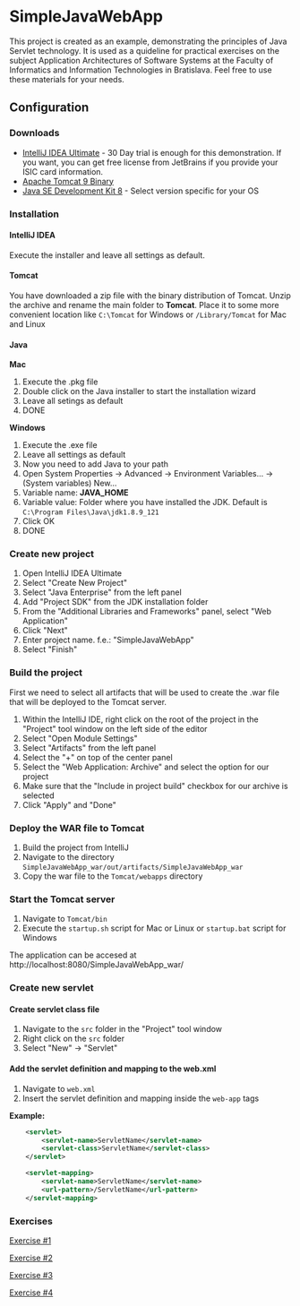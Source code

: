# SimpleJavaWebApp
This  project is created as an example, demonstrating the principles of Java Servlet technology. It is used as a quideline for practical exercises on the subject Application Architectures of Software Systems at the Faculty of Informatics and Information Technologies in Bratislava. Feel free to use these materials for your needs.

## Configuration

### Downloads
* [IntelliJ IDEA Ultimate](https://www.jetbrains.com/idea/download) - 30 Day trial is enough for this demonstration. If you want, you can get free license from JetBrains if you provide your ISIC card information.
* [Apache Tomcat 9 Binary](http://tux.rainside.sk/apache/tomcat/tomcat-9/v9.0.0.M19/bin/apache-tomcat-9.0.0.M19.zip)
* [Java SE Development Kit 8](http://www.oracle.com/technetwork/java/javase/downloads/jdk8-downloads-2133151.html) - Select version specific for your OS

### Installation

#### IntelliJ IDEA

Execute the installer and leave all settings as default. 

#### Tomcat

You have downloaded a zip file with the binary distribution of Tomcat. Unzip the archive and rename the main folder to **Tomcat**. Place it to some more convenient location like `C:\Tomcat` for Windows or `/Library/Tomcat` for Mac and Linux

#### Java

**Mac**
1. Execute the .pkg file
2. Double click on the Java installer to start the installation wizard
3. Leave all setings as default
4. DONE

**Windows**
1. Execute the .exe file 
2. Leave all settings as default
3. Now you need to add Java to your path
4. Open System Properties -> Advanced -> Environment Variables... -> (System variables) New...
5. Variable name: **JAVA_HOME**
6. Variable value: Folder where you have installed the JDK. Default is `C:\Program Files\Java\jdk1.8.9_121`
7. Click OK
8. DONE


### Create new project

1. Open IntelliJ IDEA Ultimate
2. Select "Create New Project"
3. Select "Java Enterprise" from the left panel
4. Add "Project SDK" from the JDK installation folder
5. From the "Additional Libraries and Frameworks" panel, select "Web Application"
6. Click "Next"
7. Enter project name. f.e.: "SimpleJavaWebApp"
8. Select "Finish"

### Build the project
First we need to select all artifacts that will be used to create the .war file that will be deployed to the Tomcat server.

1. Within the IntelliJ IDE, right click on the root of the project in the "Project" tool window on the left side of the editor
2. Select "Open Module Settings"
3. Select "Artifacts" from the left panel
4. Select the "+" on top of the center panel
5. Select the "Web Application: Archive" and select the option for our project
6. Make sure that the "Include in project build" checkbox for our archive is selected
7. Click "Apply" and "Done"

### Deploy the WAR file to Tomcat
1. Build the project from IntelliJ
2. Navigate to the directory `SimpleJavaWebApp_war/out/artifacts/SimpleJavaWebApp_war`
3. Copy the war file to the `Tomcat/webapps` directory

### Start the Tomcat server
1. Navigate to `Tomcat/bin`
2. Execute the `startup.sh` script for Mac or Linux or `startup.bat` script for Windows

The application can be accesed at http://localhost:8080/SimpleJavaWebApp_war/

### Create new servlet

#### Create servlet class file
1. Navigate to the `src` folder in the "Project" tool window
2. Right click on the `src` folder 
3. Select "New" -> "Servlet"

#### Add the servlet definition and mapping to the web.xml
1. Navigate to `web.xml`
2. Insert the servlet definition and mapping inside the `web-app` tags

**Example:**
```xml
    <servlet>
        <servlet-name>ServletName</servlet-name>
        <servlet-class>ServletName</servlet-class>
    </servlet>

    <servlet-mapping>
        <servlet-name>ServletName</servlet-name>
        <url-pattern>/ServletName</url-pattern>
    </servlet-mapping>
```

### Exercises

[Exercise #1](https://github.com/marekbruchaty/SimpleJavaWebApp/commit/642c1876d9fb20d35465e3f248a0e35ded795ed0)

[Exercise #2](https://github.com/marekbruchaty/SimpleJavaWebApp/commit/18b15260c0d095414511352e1d6ae767b980f637)

[Exercise #3](https://github.com/marekbruchaty/SimpleJavaWebApp/commit/675235d24de288d169f955b89cacabc1de557c63)

[Exercise #4](https://github.com/marekbruchaty/SimpleJavaWebApp/commit/26a273a614e51cc20a6682936ba4739c6357d99c)
